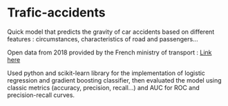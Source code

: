 # Trafic-accidents
Quick model that predicts the gravity of car accidents based on different features : circumstances, characteristics of road and passengers... 

Open data from 2018 provided by the French ministry of transport : [Link here](https://www.data.gouv.fr/fr/datasets/base-de-donnees-accidents-corporels-de-la-circulation/#)

Used python and scikit-learn library for the implementation of logistic regression and gradient boosting classifier, then evaluated the model using classic metrics (accuracy, precision, recall...) and AUC for ROC and precision-recall curves.

